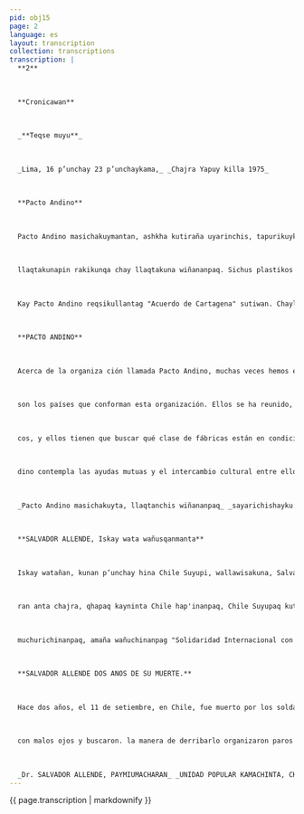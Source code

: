 ```yaml
---
pid: obj15
page: 2
language: es
layout: transcription
collection: transcriptions
transcription: |
  **2**
  
  
  
  **Cronicawan**
  
  
  
  _**Teqse muyu**_
  
  
  
  _Lima, 16 p’unchay 23 p’unchaykama,_ _Chajra Yapuy killa 1975_
  
  
  
  **Pacto Andino**
  
  
  
  Pacto Andino masichakuymantan, ashkha kutiraña uyarinchis, tapurikuykutaq imataq Pacto Andino, imapaqmrikhurimun. Chaymantan kunan rimasunchis. Pacto Andino masichakuypin, soqta llaqtakuna huñunakunku, Peru, Ecuador, Bolivia, Chile, Colombia, Venezuela llaqtakunan kashanku. Paykuna huñunakunku, industria qespichiyta mashkhaspa, mayqen llaqtapipas allinta industria hatarinanpaq, hinaspa paykuna puralla chhalanqaku, mana impuestuta chaninchaspa Ichaqa, chay industriakunaqa suqtantin
  
  
  
  llaqtakunapin rakikunqa chay llaqtakuna wiñananpaq. Sichus plastikos fabrikata, Perú Suyupi sayarichisunman chayqa, manañan huqkaq pisqa llaqtakunapi chay fabrikata sayarichinkumanchu, paykunan ajllananku ima fabrikata sayarichinqaku, sichu allinta hunt'achiyta atinqaku chayta qhawaspa, kaqllataqmi qhawakunqaku, sichus chay hina fabrikata huq llaqtapi manaraq hatarichinkuchu. Hinallataqmi, Pacto Andino ruwakun, paykuna puralla yanaparikunankupaq lliw ruwaykunapi, yachayta yachachikuspa ima.
  
  
  
  Kay Pacto Andino reqsikullantag "Acuerdo de Cartagena" sutiwan. Chayllata rimasaqku kunanqaq’aya p’unchaypi, kaymanta rimaspa, astawan mast'arikusun.
  
  
  
  **PACTO ANDINO**
  
  
  
  Acerca de la organiza ción llamada Pacto Andino, muchas veces hemos escuchado hablár, y nos l entre los seis países, para preguntamos qué es el huq llaqtapi manaraq hata¬ Pacto Andino, para qué ha aparecido. De eso hablare mos ahora. En el Pacto Andino, se han reunido seis países Perú, Ecuador, Bolivia, Chille, Colombia, Venezuela, ltar otras fáfricas de plásti
  
  
  
  son los países que conforman esta organización. Ellos se ha reunido, buscando industrializarse, para que la industria de cada uno de estos países se desarrólle, además los pfoductos elaborados en estos países, en su intercambie mutuo, tienen tarifas preferenciales, los impuestos son menores. Estas indus trias deben estar repartidas escuchado hablár, y nos l entre los seis países, para promover el desarrollo uniforme de estos países. Por ejemplo, si el Perú levantara una fábrica de productos plásticos, entonces en los otros cinco países ya no pueden levanlle, Colombia, Venezuela, ltar otras fáfricas de plásti
  
  
  
  cos, y ellos tienen que buscar qué clase de fábricas están en condiciones de hacer funcionar bien, qué pueden producir bien, pero observando siempre que otro país no esté produciendo lo mismo. Asimismo, el Pacto. An
  
  
  
  dino contempla las ayudas mutuas y el intercambio cultural entre ellos. A este Pacto Andino, también se le conoce con el nombre de "Acuerdo de Cartagena". Esto diremos por hoy, en próximos días ampliaremos un poco más
  
  
  
  _Pacto Andino masichakuyta, llaqtanchis wiñananpaq_ _sayarichishayku._ _El Pocto Andino estamos levantando para el_ _desarrollo de nuestros pueblos._
  
  
  
  **SALVADOR ALLENDE, Iskay wata wañusqanmanta**
  
  
  
  Iskay watañan, kunan p’unchay hina Chile Suyupi, wallawisakuna, Salvador Allende kamachiqta wañuchiranku Paymi karan llaqtan Umalliq. Unidad Popular masichakuytan, Dr. SalvadonAllende umacharan, hinas pa, chilenukuna, Kamachiq kananpaq, paytan ajllaranku, ashkha masichaykunan chay Unidad Popularta hunt'achiran, paykunan Partido Socialista, Par tido Comunista, MAPU partidupas, huch’uy masichaykunapuwan hunt'achiranku. Paykunan, ajllanakuy kaqtin llallirqanku, chay raykun Doctor Salvador Allende, Chile Kamachiqta hina sut'icharanku. Paymikamachiran Reforma Agra ria kananpaq, gamonalmanta allpata qechuspa, kanpesinokunaman rakinqan; hinallataqmi kamachi
  
  
  
  ran anta chajra, qhapaq kayninta Chile hap'inanpaq, Chile Suyupaq kutinpunanpaq; hinallataqmi kamachiran bancokunata Estado hap’inanpaq. Chay ruwasqanwan qhapaq runakuna millayta qhawaqku, hinaspa qolluchiyta munaspa, llank'ananta sayachinku, kaqllataq taripaqkuna, hanpiqkuna, karukunayuq sayaqku. Chay huchan rayku, Augusto Pinochet, wallawisakunag Umalliqnin, Unidad Popular kamachis qanta urmachirqan, chaypin, wañuchiranku Dr. Salvador Allendeta. Ichaqa, Chileno llaqta runakunan, Unidad Popular kamachisqanta, amachayta munaspa, k’ijlluman lluqsiranku, hinaspa, wallawisakuna, ashkha runakunata wañuchinku, ashkha runakunan hap'irankupas, wajcha runakuna amachasqanku rayku. Chunka pisqayuq waranqanpi yupakushan, runa wañuchisqanku, hinallataqmi waranqanpi yupakushan piñay wasipi wesq’asqa runakuna Chayta qhawaspan, lliw muyuntinpi runakuna, manan sumaq ñawiwan qhawanku chay Augusto Pinochetta, ashkha runakuna wañuchisqan rayku, runakuna muchurichisqan rayku. Hinallataqmi, muyuntinpi wajyashanku, amaña
  
  
  
  muchurichinanpaq, amaña wañuchinanpag "Solidaridad Internacional con Chile", nispa masichayta hatarichispanku.
  
  
  
  **SALVADOR ALLENDE DOS ANOS DE SU MUERTE.**
  
  
  
  Hace dos años, el 11 de setiembre, en Chile, fue muerto por los soldados el Presidente Salvador AllenLa coalición Unidad Popular, era encabezada por el Dr. Salvador Allende, y en oportunidad de elegir Presidente, los chilenos escogieron como tal al Dr. Allende. Varios partidos se agrupaban en Unidad Po pular, eran el Partido Socialista, Partido Comunista, el MAPU, y otros partidos pequeños más los que formaban esta coaliUnidad Popular, ganó en la elecciones, y en consercuencia proclamaron al Dr. Salvador Allende como Presidente. El decretó leyes como de la shan piñay wasipi wesq’as- Reforma Agraria, arrebatando las tierras a los gamonales, para entregarlas a los campesinos; igualmente, nacionalizó las minas de cobre, principa riqueza natural de Chile, para que Chile fuese dueña de sus minas; igualmente, nacionalizó los bancos. Por estas acciones, los ricos empezaron a verle
  
  
  
  con malos ojos y buscaron. la manera de derribarlo organizaron paros y otras cosas, igual hicieron los abogados, los médicos, los camioneros pararon. Con ese pretexto, el Jefe del Ejército Chileno, Augusto Pinochet, derribó al Gobierno de Unidad Popular, alll dieron muerte al Dr. Salador Allende. Pero, el pueblo chileno, que apoyaba al Gobierno de Unidad Popular, salió a las calles queriendo defenderlo, allí los soldados mataron a mucha gente, posteriormente apresaron a muchas perso nas que querían defender a Unidad Popular. 15 mil personas han muerto asi, igualmente son muchos miles los detenidos y los que han sido cerrados en las cárceles. En vista de eso, los hombres de todo el mundo, ven con malos ojos a Augusto Pinochet, y los responsabilizan de la muerte de esas miles de personas y de hacer sufrir a todo el pueblo chileno. Asi también, en todo el mundo hacen llamados para evitar que continúe est estado de cosas, y para ello han constitutido organis mos con el nombre de "Solidaridad Internacional con Chile"
  
  
  
  _Dr. SALVADOR ALLENDE, PAYMIUMACHARAN_ _UNIDAD POPULAR KAMACHINTA, CHILE SUYUPI._ _(Dr. Salvador Allende, él encabezó el Gobierno de_ _Unidad Popular en Chile)._
---
```


{{ page.transcription | markdownify }}
